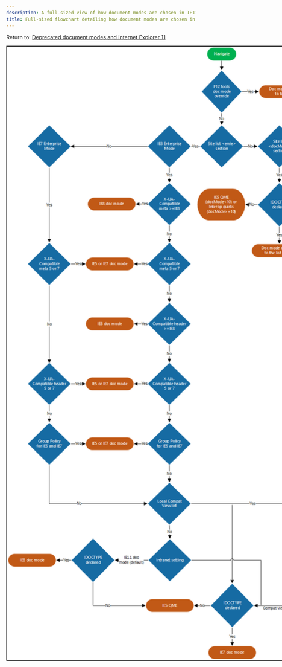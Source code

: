 ```yaml
---
description: A full-sized view of how document modes are chosen in IE11.
title: Full-sized flowchart detailing how document modes are chosen in IE11
---
```


Return to: [Deprecated document modes and Internet Explorer 11](deprecated-document-modes.md)<br>


<div style="height:1625px;width:1355px;border:solid 2px;overflow:scroll;overflow-y:hidden;overflow-x:scroll;">
<img src="images/docmode-decisions-lg.png" alt="Full-sized flowchart detailing how document modes are chosen in IE11" width="1355" height="1625">
</div>

